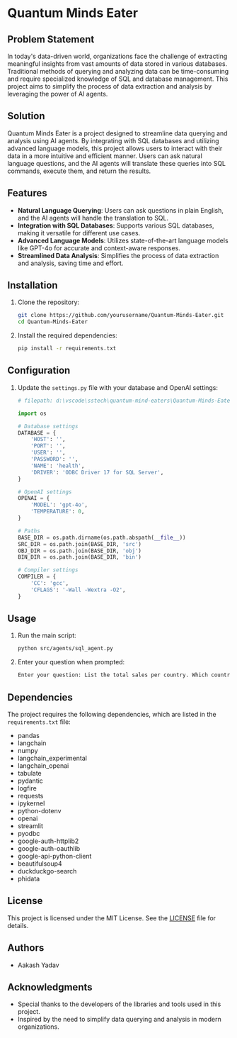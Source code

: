 # Quantum Minds Eater

## Problem Statement

In today's data-driven world, organizations face the challenge of extracting meaningful insights from vast amounts of data stored in various databases. Traditional methods of querying and analyzing data can be time-consuming and require specialized knowledge of SQL and database management. This project aims to simplify the process of data extraction and analysis by leveraging the power of AI agents.

## Solution

Quantum Minds Eater is a project designed to streamline data querying and analysis using AI agents. By integrating with SQL databases and utilizing advanced language models, this project allows users to interact with their data in a more intuitive and efficient manner. Users can ask natural language questions, and the AI agents will translate these queries into SQL commands, execute them, and return the results.

## Features

- **Natural Language Querying**: Users can ask questions in plain English, and the AI agents will handle the translation to SQL.
- **Integration with SQL Databases**: Supports various SQL databases, making it versatile for different use cases.
- **Advanced Language Models**: Utilizes state-of-the-art language models like GPT-4o for accurate and context-aware responses.
- **Streamlined Data Analysis**: Simplifies the process of data extraction and analysis, saving time and effort.

## Installation

1. Clone the repository:
    ```sh
    git clone https://github.com/yourusername/Quantum-Minds-Eater.git
    cd Quantum-Minds-Eater
    ```

2. Install the required dependencies:
    ```sh
    pip install -r requirements.txt
    ```

## Configuration

1. Update the `settings.py` file with your database and OpenAI settings:
    ```python
    # filepath: d:\vscode\sstech\quantum-mind-eaters\Quantum-Minds-Eater\settings.py

    import os

    # Database settings
    DATABASE = {
        'HOST': '',
        'PORT': '',
        'USER': '',
        'PASSWORD': '',
        'NAME': 'health',
        'DRIVER': 'ODBC Driver 17 for SQL Server',
    }

    # OpenAI settings
    OPENAI = {
        'MODEL': 'gpt-4o',
        'TEMPERATURE': 0,
    }

    # Paths
    BASE_DIR = os.path.dirname(os.path.abspath(__file__))
    SRC_DIR = os.path.join(BASE_DIR, 'src')
    OBJ_DIR = os.path.join(BASE_DIR, 'obj')
    BIN_DIR = os.path.join(BASE_DIR, 'bin')

    # Compiler settings
    COMPILER = {
        'CC': 'gcc',
        'CFLAGS': '-Wall -Wextra -O2',
    }
    ```

## Usage

1. Run the main script:
    ```sh
    python src/agents/sql_agent.py
    ```

2. Enter your question when prompted:
    ```sh
    Enter your question: List the total sales per country. Which country's customers spent the most?
    ```

## Dependencies

The project requires the following dependencies, which are listed in the `requirements.txt` file:
- pandas
- langchain
- numpy
- langchain_experimental
- langchain_openai
- tabulate
- pydantic
- logfire
- requests
- ipykernel
- python-dotenv
- openai
- streamlit
- pyodbc
- google-auth-httplib2
- google-auth-oauthlib
- google-api-python-client
- beautifulsoup4
- duckduckgo-search
- phidata

## License

This project is licensed under the MIT License. See the [LICENSE](LICENSE) file for details.

## Authors

- Aakash Yadav

## Acknowledgments

- Special thanks to the developers of the libraries and tools used in this project.
- Inspired by the need to simplify data querying and analysis in modern organizations.
